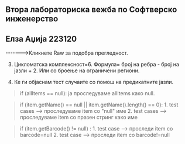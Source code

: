 Втора лабораториска вежба по Софтверско инженерство  
--------------------------------------------------------------------------
Елза Аџија 223120
--------------------------------------------------------------------------
------->Kликнете Raw за подобра прегледност.

3. Цикломатска комплексност=6. Формула= број на ребра - број на јазли + 2.
Или со броење на ограничени региони.

4. Ке ги објаснам тест случаите со помош на предикатните јазли.

> if (allItems == null): ја проследуваме allItems како null.

> if (item.getName() == null || item.getName().length() == 0): 1. test cases -->  проследуваме item со "null" име 
                                                               2. test cases -->  проследуваме item со празен стринг како име

>  if (item.getBarcode() != null) : 1. test case --> проследи item со barcode=null
                                    2. test case --> проследи item со barcode!=null

> 



